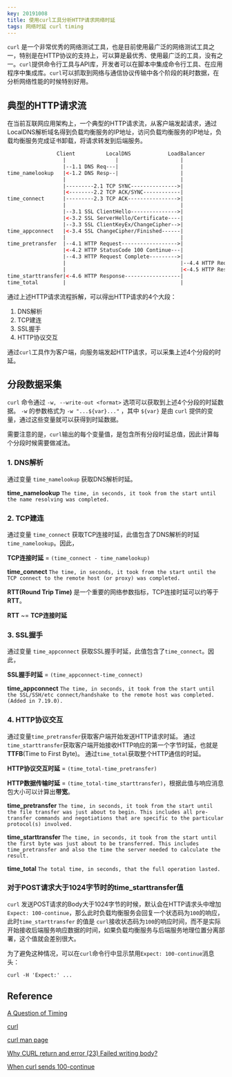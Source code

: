 ```yaml
---
key: 20191008
title: 使用curl工具分析HTTP请求网络时延
tags: 网络时延 curl timing
---
```


```curl``` 是一个非常优秀的网络测试工具，也是目前使用最广泛的网络测试工具之一，特别是在HTTP协议的支持上，可以算是最优秀、使用最广泛的工具，没有之一。```curl```提供命令行工具与API库，开发者可以在脚本中集成命令行工具、在应用程序中集成库。```curl```可以抓取到网络与通信协议传输中各个阶段的耗时数据，在分析网络性能的时候特别好用。<!--more-->

## 典型的HTTP请求流

在当前互联网应用架构上，一个典型的HTTP请求流，从客户端发起请求，通过LocalDNS解析域名得到负载均衡服务的IP地址，访问负载均衡服务的IP地址，负载均衡服务完成证书卸载，将请求转发到后端服务。

```html
                Client          LocalDNS            LoadBalancer          BackendService
                  |                |                    |                           |
                  |--1.1 DNS Req---|                    |                           |
time_namelookup   |<-1.2 DNS Resp--|                    |                           |
                  |                                     |                           |
                  |---------2.1 TCP SYNC--------------->|                           |
                  |<--------2.2 TCP ACK/SYNC------------|                           |
time_connect      |---------2.3 TCP ACK---------------->|                           |
                  |                                     |                           |
                  |--3.1 SSL ClientHello--------------->|                           |
                  |<-3.2 SSL ServerHello/Certificate----|                           |
                  |--3.3 SSL ClientKeyEx/ChangeCipher-->|                           |
time_appconnect   |<-3.4 SSL ChangeCipher/Finished------|                           |
                  |                                     |                           |
time_pretransfer  |--4.1 HTTP Request------------------>|                           |
                  |<-4.2 HTTP StatusCode 100 Continue---|                           |
                  |--4.3 HTTP Request Complete--------->|                           |
                  |                                     |--4.4 HTTP Request-------->|
                  |                                     |<-4.5 HTTP Response--------|
time_starttransfer|<-4.6 HTTP Response------------------|                           |
time_total        |                                     |                           |

```

通过上述HTTP请求流程拆解，可以得出HTTP请求的4个大段：

1. DNS解析
2. TCP建连
3. SSL握手
4. HTTP协议交互

通过```curl```工具作为客户端，向服务端发起HTTP请求，可以采集上述4个分段的时延。

## 分段数据采集

```curl``` 命令通过 ```-w, --write-out <format>``` 选项可以获取到上述4个分段的时延数据。
```-w``` 的参数格式为 ```-w "...${var}..."``` ，其中 ```${var}``` 是由 ```curl``` 提供的变量，通过这些变量就可以获得到时延数据。

需要注意的是，```curl```输出的每个变量值，是包含所有分段时延总值，因此计算每个分段时候需要做减法。

### 1. DNS解析

通过变量 ```time_namelookup``` 获取DNS解析时延。

**time_namelookup** ```The time, in seconds, it took from the start until the name resolving was completed.```

### 2. TCP建连

通过变量 ```time_connect``` 获取TCP连接时延，此值包含了DNS解析的时延```time_namelookup```。因此，

**TCP连接时延** = ```(time_connect - time_namelookup)```

**time_connect** ```The time, in seconds, it took from the start until the TCP connect to the remote host (or proxy) was completed.```

**RTT(Round Trip Time)** 是一个重要的网络参数指标，TCP连接时延可以约等于**RTT**。

**RTT** ~= **TCP连接时延**

### 3. SSL握手

通过变量 ```time_appconnect``` 获取SSL握手时延，此值包含了```time_connect```。因此，

**SSL握手时延** = ```(time_appconnect-time_connect)```

**time_appconnect** ```The time, in seconds, it took from the start until the SSL/SSH/etc connect/handshake to the remote host was completed. (Added in 7.19.0).```

### 4. HTTP协议交互

通过变量```time_pretransfer```获取客户端开始发送HTTP请求时延。
通过```time_starttransfer```获取客户端开始接收HTTP响应的第一个字节时延，也就是 **TTFB**(Time to First Byte)。
通过```time_total```获取整个HTTP通信的时延。

**HTTP协议交互时延** = ```(time_total-time_pretransfer)```

**HTTP数据传输时延** = ```(time_total-time_starttransfer)```，根据此值与响应消息包大小可以计算出**带宽**。

**time_pretransfer** ```The time, in seconds, it took from the start until the file transfer was just about to begin. This includes all pre-transfer commands and negotiations that are specific to the particular protocol(s) involved.```

**time_starttransfer** ```The time, in seconds, it took from the start until the first byte was just about to be transferred. This includes time_pretransfer and also the time the server needed to calculate the result.```

**time_total** ```The total time, in seconds, that the full operation lasted.```

### 对于POST请求大于1024字节时的time_starttransfer值

```curl``` 发送POST请求的Body大于1024字节的时候，默认会在HTTP请求头中增加```Expect: 100-continue```，那么此时负载均衡服务会回复一个状态码为```100```的响应，此时```time_starttransfer``` 的值是 ```curl```接收状态码为```100```的响应时间，而不是实际开始接收后端服务响应数据的时间，如果负载均衡服务与后端服务地理位置分离部署，这个值就会差别很大。

为了避免这种情况，可以在```curl```命令行中显示禁用```Expect: 100-continue```消息头：

```curl -H 'Expect:' ...```

## Reference

[A Question of Timing](https://blog.cloudflare.com/a-question-of-timing/)

[curl](https://curl.haxx.se/)

[curl man page](https://curl.haxx.se/docs/manpage.html)

[Why CURL return and error (23) Failed writing body?](https://stackoverflow.com/questions/16703647/why-curl-return-and-error-23-failed-writing-body)

[When curl sends 100-continue](https://gms.tf/when-curl-sends-100-continue.html)
